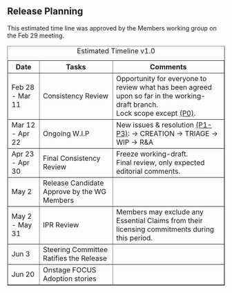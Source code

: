 ## Release Planning 
This estimated time line was approved by the Members working group on the Feb 29 meeting.

<table border="1">
    <caption>Estimated Timeline v1.0</caption>
    <thead>
        <tr>
            <th>Date</th>
            <th>Tasks</th>
            <th>Comments</th>
        </tr>
    </thead>
    <tbody>
        <tr>
            <td>Feb 28 - Mar 11</td>
            <td>Consistency Review</td>
            <td>Opportunity for everyone to review what has been agreed upon so far in the working-draft branch. </br> Lock scope except <a href="https://github.com/FinOps-Open-Cost-and-Usage-Spec/FOCUS_Spec/labels" target="_blank">(P0)</a>.</td>
        </tr>
        <tr>
            <td>Mar 12 - Apr 22</td>
            <td>Ongoing W.I.P</td>
            <td>New issues & resolution <a href="https://github.com/FinOps-Open-Cost-and-Usage-Spec/FOCUS_Spec/labels" target="_blank">(P1-P3)</a>: → CREATION → TRIAGE → WIP → R&A</td>
        </tr>
        <tr>
            <td>Apr 23 - Apr 30</td>
            <td>Final Consistency Review</td>
            <td>Freeze working-draft. </br> Final review, only expected editorial comments.</td>
        </tr>
        <tr>
            <td>May 2</td>
            <td>Release Candidate Approve by the WG Members</td>
            <td></td>
        </tr>
        <tr>
            <td>May 2 - May 31</td>
            <td>IPR Review</td>
            <td>Members may exclude any Essential Claims from their licensing commitments during this period.</td>
        </tr>
        <tr>
            <td>Jun 3</td>
            <td>Steering Committee Ratifies the Release</td>
            <td></td>
        </tr>
        <tr>
            <td>Jun 20</td>
            <td>Onstage FOCUS Adoption stories</td>
            <td></td>
        </tr>
    </tbody>
</table>
